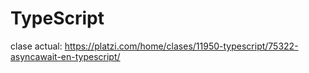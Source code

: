 # TypeScript
clase actual: https://platzi.com/home/clases/11950-typescript/75322-asyncawait-en-typescript/